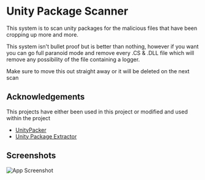 
# Unity Package Scanner

This system is to scan unity packages for the malicious files that have been cropping up more and more.

This system isn't bullet proof but is better than nothing, however if you want you can go full paranoid mode and remove every .CS & .DLL file which will remove any possibility of the file containing a logger.

Make sure to move this out straight away or it will be deleted on the next scan


## Acknowledgements

This projects have either been used in this project or modified and used within the project

 - [UnityPacker](https://github.com/FatihBAKIR/UnityPacker/)
 - [Unity Package Extractor](https://github.com/Avatarchik/UnityPackageExtractor)


## Screenshots

![App Screenshot](https://avatarrecovery.com/PackageScanner.png)

